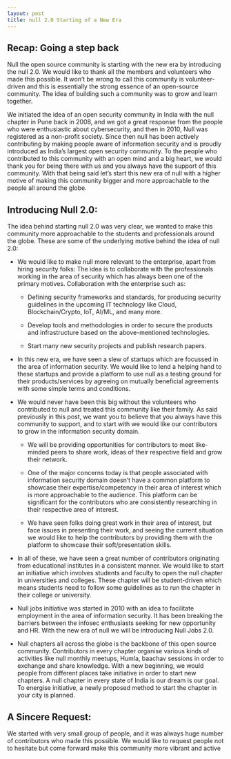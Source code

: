 ```yaml
---  
layout: post  
title: null 2.0 Starting of a New Era
---
```


## Recap: Going a step back

Null the open source community is starting with the new era by introducing the null 2.0. We would like to thank all the members and volunteers who made this possible. It won’t be wrong to call this community is volunteer-driven and this is essentially the strong essence of an open-source community. The idea of building such a community was to grow and learn together.

<!--more-->

We initiated the idea of an open security community in India with the null chapter in Pune back in 2008, and we got a great response from the people who were enthusiastic about cybersecurity, and then in 2010, Null was registered as a non-profit society. Since then null has been actively contributing by making people aware of information security and is proudly introduced as India’s largest open security community. To the people who contributed to this community with an open mind and a big heart, we would thank you for being there with us and you always have the support of this community. With that being said let’s start this new era of null with a higher motive of making this community bigger and more approachable to the people all around the globe.

## Introducing Null 2.0:

The idea behind starting null 2.0 was very clear, we wanted to make this community more approachable to the students and professionals around the globe. These are some of the underlying motive behind the idea of null 2.0: 

* We would like to make null more relevant to the enterprise, apart from hiring security folks: The idea is to collaborate with the professionals working in the area of security which has always been one of the primary motives. Collaboration with the enterprise such as:

  * Defining security frameworks and standards, for producing security guidelines in the upcoming IT technology like Cloud, Blockchain/Crypto, IoT, AI/ML, and many more.

  * Develop tools and methodologies in order to secure the products and infrastructure based on the above-mentioned technologies.

  * Start many new security projects and publish research papers.
  
* In this new era, we have seen a slew of startups which are focussed in the area of information security. We would like to lend a helping hand to these startups and provide a platform to use null as a testing ground for their products/services by agreeing on mutually beneficial agreements with some simple terms and conditions.

* We would never have been this big without the volunteers who contributed to null and treated this community like their family. As said previously in this post, we want you to believe that you always have this community to support, and to start with we would like our contributors to grow in the information security domain.

    * We will be providing opportunities for contributors to meet like-minded peers to share work, ideas of their respective field and grow their network.

    * One of the major concerns today is that people associated with information security domain doesn’t have a common platform to showcase their expertise/competency in their area of interest which is more approachable to the audience. This platform can be significant for the contributors who are consistently researching in their respective area of interest.  

    * We have seen folks doing great work in their area of interest, but face issues in presenting their work, and seeing the current situation we would like to help the contributors by providing them with the platform to showcase their soft/presentation skills.

* In all of these, we have seen a great number of contributors originating from educational institutes in a consistent manner. We would like to start an initiative which involves students and faculty to open the null chapter in universities and colleges. These chapter will be student-driven which means students need to follow some guidelines as to run the chapter in their college or university.
 
* Null jobs initiative was started in 2010 with an idea to facilitate employment in the area of information security. It has been breaking the barriers between the infosec enthusiasts seeking for new opportunity and HR. With the new era of null we will be introducing Null Jobs 2.0.

* Null chapters all across the globe is the backbone of this open source community. Contributors in every chapter organise various kinds of activities like null monthly meetups, Humla, baachav sessions in order to exchange and share knowledge. With a new beginning, we would people from different places take initiative in order to start new chapters. A null chapter in every state of India is our dream is our goal. To energise initiative, a  newly proposed method to start the chapter in your city is planned. 

## A Sincere Request:

We started with very small group of people, and it was always huge number of contributors who made this possible. We would like to request people not to hesitate but come forward make this community more vibrant and active

